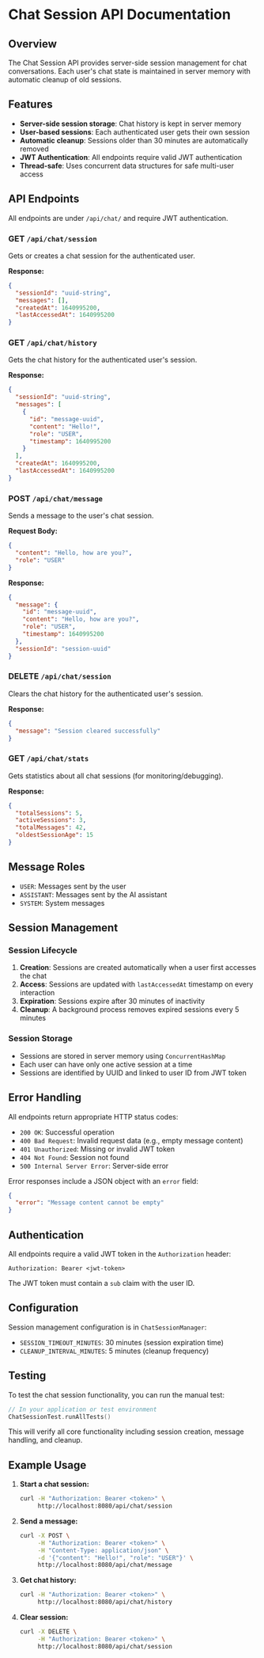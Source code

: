 # Chat Session API Documentation

## Overview

The Chat Session API provides server-side session management for chat conversations. Each user's chat state is maintained in server memory with automatic cleanup of old sessions.

## Features

- **Server-side session storage**: Chat history is kept in server memory
- **User-based sessions**: Each authenticated user gets their own session
- **Automatic cleanup**: Sessions older than 30 minutes are automatically removed
- **JWT Authentication**: All endpoints require valid JWT authentication
- **Thread-safe**: Uses concurrent data structures for safe multi-user access

## API Endpoints

All endpoints are under `/api/chat/` and require JWT authentication.

### GET `/api/chat/session`
Gets or creates a chat session for the authenticated user.

**Response:**
```json
{
  "sessionId": "uuid-string",
  "messages": [],
  "createdAt": 1640995200,
  "lastAccessedAt": 1640995200
}
```

### GET `/api/chat/history`
Gets the chat history for the authenticated user's session.

**Response:**
```json
{
  "sessionId": "uuid-string",
  "messages": [
    {
      "id": "message-uuid",
      "content": "Hello!",
      "role": "USER",
      "timestamp": 1640995200
    }
  ],
  "createdAt": 1640995200,
  "lastAccessedAt": 1640995200
}
```

### POST `/api/chat/message`
Sends a message to the user's chat session.

**Request Body:**
```json
{
  "content": "Hello, how are you?",
  "role": "USER"
}
```

**Response:**
```json
{
  "message": {
    "id": "message-uuid",
    "content": "Hello, how are you?",
    "role": "USER",
    "timestamp": 1640995200
  },
  "sessionId": "session-uuid"
}
```

### DELETE `/api/chat/session`
Clears the chat history for the authenticated user's session.

**Response:**
```json
{
  "message": "Session cleared successfully"
}
```

### GET `/api/chat/stats`
Gets statistics about all chat sessions (for monitoring/debugging).

**Response:**
```json
{
  "totalSessions": 5,
  "activeSessions": 3,
  "totalMessages": 42,
  "oldestSessionAge": 15
}
```

## Message Roles

- `USER`: Messages sent by the user
- `ASSISTANT`: Messages sent by the AI assistant
- `SYSTEM`: System messages

## Session Management

### Session Lifecycle
1. **Creation**: Sessions are created automatically when a user first accesses the chat
2. **Access**: Sessions are updated with `lastAccessedAt` timestamp on every interaction
3. **Expiration**: Sessions expire after 30 minutes of inactivity
4. **Cleanup**: A background process removes expired sessions every 5 minutes

### Session Storage
- Sessions are stored in server memory using `ConcurrentHashMap`
- Each user can have only one active session at a time
- Sessions are identified by UUID and linked to user ID from JWT token

## Error Handling

All endpoints return appropriate HTTP status codes:

- `200 OK`: Successful operation
- `400 Bad Request`: Invalid request data (e.g., empty message content)
- `401 Unauthorized`: Missing or invalid JWT token
- `404 Not Found`: Session not found
- `500 Internal Server Error`: Server-side error

Error responses include a JSON object with an `error` field:
```json
{
  "error": "Message content cannot be empty"
}
```

## Authentication

All endpoints require a valid JWT token in the `Authorization` header:
```
Authorization: Bearer <jwt-token>
```

The JWT token must contain a `sub` claim with the user ID.

## Configuration

Session management configuration is in `ChatSessionManager`:
- `SESSION_TIMEOUT_MINUTES`: 30 minutes (session expiration time)
- `CLEANUP_INTERVAL_MINUTES`: 5 minutes (cleanup frequency)

## Testing

To test the chat session functionality, you can run the manual test:

```kotlin
// In your application or test environment
ChatSessionTest.runAllTests()
```

This will verify all core functionality including session creation, message handling, and cleanup.

## Example Usage

1. **Start a chat session:**
   ```bash
   curl -H "Authorization: Bearer <token>" \
        http://localhost:8080/api/chat/session
   ```

2. **Send a message:**
   ```bash
   curl -X POST \
        -H "Authorization: Bearer <token>" \
        -H "Content-Type: application/json" \
        -d '{"content": "Hello!", "role": "USER"}' \
        http://localhost:8080/api/chat/message
   ```

3. **Get chat history:**
   ```bash
   curl -H "Authorization: Bearer <token>" \
        http://localhost:8080/api/chat/history
   ```

4. **Clear session:**
   ```bash
   curl -X DELETE \
        -H "Authorization: Bearer <token>" \
        http://localhost:8080/api/chat/session
   ```
